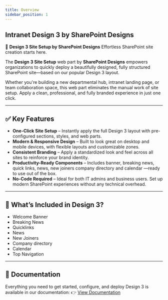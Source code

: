 ```yaml
---
title: Overview
sidebar_position: 1
---
```

## Intranet Design 3 by SharePoint Designs

🧩 **Design 3 Site Setup by SharePoint Designs**
Effortless SharePoint site creation starts here.

The **Design 3 Site Setup** web part by **SharePoint Designs** empowers organizations to quickly deploy a beautifully designed, fully structured SharePoint site—based on our popular Design 3 layout.

Whether you're building a new departmental hub, intranet landing page, or team collaboration space, this web part eliminates the manual work of site setup. Apply a clean, professional, and fully branded experience in just one click.

- - -

## ✅ Key Features

* **One-Click Site Setup** – Instantly apply the full Design 3 layout with pre-configured sections, styles, and web parts.
* **Modern & Responsive Design** – Built to look great on desktop and mobile devices, with flexible layouts and customizable zones.
* **Consistent Branding** – Apply a standardized look and feel across all sites to reinforce your brand identity.
* **Productivity-Ready Components** – Includes banner, breaking news, quick links, news, new joiners company directory and calendar  —ready to use out of the box.
* **No-Code Required** – Ideal for both IT admins and business users. Set up modern SharePoint experiences without any technical overhead.

- - -

## 🚀 What’s Included in Design 3?

* Welcome Banner
* Breaking News
* Quicklinks
* News
* New Joiners
* Company directory
* Calendar
* Top Navigation

- - -

## 📄 Documentation

Everything you need to get started, configure, and deploy Design 3 is available in our documentation:
👉 [View Documentation](/documentation/docs/design-3/installation)
